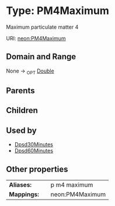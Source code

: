 
# Type: PM4Maximum


Maximum particulate matter 4

URI: [neon:PM4Maximum](https://data.neonscience.org/PM4Maximum)


## Domain and Range

None ->  <sub>OPT</sub> [Double](types/Double.md)

## Parents


## Children


## Used by

 * [Dpsd30Minutes](Dpsd30Minutes.md)
 * [Dpsd60Minutes](Dpsd60Minutes.md)

## Other properties

|  |  |  |
| --- | --- | --- |
| **Aliases:** | | p m4 maximum |
| **Mappings:** | | neon:PM4Maximum |


